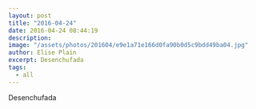 ```yaml
---
layout: post
title: "2016-04-24"
date: 2016-04-24 08:44:19
description: 
image: "/assets/photos/201604/e9e1a71e166d0fa90b0d5c9bdd49ba04.jpg"
author: Elise Plain
excerpt: Desenchufada
tags: 
  - all
---
```


Desenchufada
<p></p>
